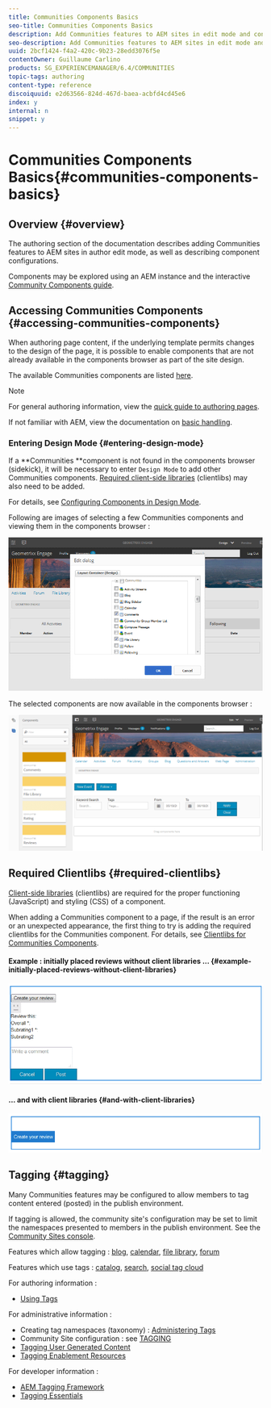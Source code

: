 ```yaml
---
title: Communities Components Basics
seo-title: Communities Components Basics
description: Add Communities features to AEM sites in edit mode and configure components
seo-description: Add Communities features to AEM sites in edit mode and configure components
uuid: 2bcf1424-f4a2-420c-9b23-28edd3076f5e
contentOwner: Guillaume Carlino
products: SG_EXPERIENCEMANAGER/6.4/COMMUNITIES
topic-tags: authoring
content-type: reference
discoiquuid: e2d63566-824d-467d-baea-acbfd4cd45e6
index: y
internal: n
snippet: y
---
```


# Communities Components Basics{#communities-components-basics}

## Overview {#overview}

The authoring section of the documentation describes adding Communities features to AEM sites in author edit mode, as well as describing component configurations.

Components may be explored using an AEM instance and the interactive [Community Components guide](../../communities/using/components-guide.md).

## Accessing Communities Components {#accessing-communities-components}

When authoring page content, if the underlying template permits changes to the design of the page, it is possible to enable components that are not already available in the components browser as part of the site design.

The available Communities components are listed [here](../../communities/using/author-communities.md#availablecommunitiescomponents).

>[!NOTE]
>
>For general authoring information, view the [quick guide to authoring pages](../../sites/authoring/using/qg-page-authoring.md).
>
>If not familiar with AEM, view the documentation on [basic handling](../../sites/authoring/using/basic-handling.md).

### Entering Design Mode {#entering-design-mode}

If a **Communities **component is not found in the components browser (sidekick), it will be necessary to enter `Design Mode` to add other Communities components. [Required client-side libraries](#requiredclientlibs) (clientlibs) may also need to be added.

For details, see [Configuring Components in Design Mode](../../sites/authoring/using/default-components-designmode.md).

Following are images of selecting a few Communities components and viewing them in the components browser :

![](assets/chlimage_1-437.png)

The selected components are now available in the components browser :

![](assets/chlimage_1-438.png)

## Required Clientlibs {#required-clientlibs}

[Client-side libraries](../../sites/developing/using/clientlibs.md) (clientlibs) are required for the proper functioning (JavaScript) and styling (CSS) of a component.

When adding a Communities component to a page, if the result is an error or an unexpected appearance, the first thing to try is adding the required clientlibs for the Communities component. For details, see [Clientlibs for Communities Components](../../communities/using/clientlibs.md).

#### Example : initially placed reviews without client libraries ... {#example-initially-placed-reviews-without-client-libraries}

![](assets/chlimage_1-439.png)

#### ... and with client libraries {#and-with-client-libraries}

![](assets/chlimage_1-440.png)

## Tagging {#tagging}

Many Communities features may be configured to allow members to tag content entered (posted) in the publish environment.

If tagging is allowed, the community site's configuration may be set to limit the namespaces presented to members in the publish environment. See the [Community Sites console](../../communities/using/sites-console.md#tagging).

Features which allow tagging : [blog](../../communities/using/blog-feature.md), [calendar](../../communities/using/calendar.md), [file library](../../communities/using/file-library.md), [forum](../../communities/using/forum.md)

Features which use tags : [catalog](../../communities/using/catalog.md), [search](../../communities/using/search.md), [social tag cloud](../../communities/using/tagcloud.md)

For authoring information :

* [Using Tags](../../sites/authoring/using/tags.md)

For administrative information :

* Creating tag namespaces (taxonomy) : [Administering Tags](../../sites/administering/using/tags.md)
* Community Site configuration : see [TAGGING](../../communities/using/sites-console.md#tagging)
* [Tagging User Generated Content](../../sites/authoring/using/tags.md)
* [Tagging Enablement Resources](../../communities/using/tag-resources.md)

For developer information :

* [AEM Tagging Framework](../../sites/developing/using/framework.md)
* [Tagging Essentials](../../communities/using/tag.md)

